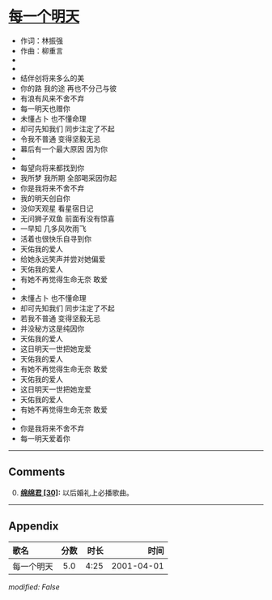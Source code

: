 # [每一个明天](https://music.163.com/song?id=26075112)

* 作词：林振强
* 作曲：柳重言
*
*
* 结伴创将来多么的美
* 你的路 我的途 再也不分己与彼
* 有浪有风来不舍不弃
* 每一明天也赠你
* 未懂占卜 也不懂命理
* 却可先知我们 同步注定了不起
* 令我不普通 变得坚毅无忌
* 幕后有一个最大原因 因为你
* 
* 每望向将来都找到你
* 我所梦 我所期 全部喝采因你起
* 你是我将来不舍不弃
* 我的明天创自你
* 没仰天观星 看星宿日记
* 无问狮子双鱼 前面有没有惊喜
* 一早知 几多风吹雨飞
* 活着也很快乐自寻到你
* 天佑我的爱人
* 给她永远笑声并尝对她偏爱
* 天佑我的爱人
* 有她不再觉得生命无奈 敢爱
* 
* 未懂占卜 也不懂命理
* 却可先知我们 同步注定了不起
* 若我不普通 变得坚毅无忌
* 并没秘方这是纯因你
* 天佑我的爱人
* 这日明天一世把她宠爱
* 天佑我的爱人
* 有她不再觉得生命无奈 敢爱
* 天佑我的爱人
* 这日明天一世把她宠爱
* 天佑我的爱人
* 有她不再觉得生命无奈 敢爱
* 
* 你是我将来不舍不弃
* 每一明天爱着你


---

## Comments
0. **[绵绵君 \[30\]](https://music.163.com/#/user/home?id=30838281):** 以后婚礼上必播歌曲。



---

## Appendix

|歌名|分数|时长|时间|
|:---|:---:|---:|---:|
|每一个明天|5.0|4:25|2001-04-01

*modified: False*